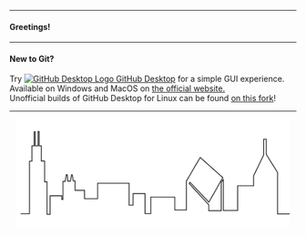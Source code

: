 ___
#### Greetings!
___
#### New to Git?<br>
Try 
<a href='https://github.com/desktop/desktop'>
  <img src="https://avatars1.githubusercontent.com/u/13171334?s=60&v=4" alt="GitHub Desktop Logo" width="16" height="16">
</a> 
[GitHub Desktop](https://github.com/desktop/desktop) for a simple GUI experience.<br>
Available on Windows and MacOS on [the official website.](https://desktop.github.com/)<br>
Unofficial builds of GitHub Desktop for Linux can be found [on this fork](https://github.com/shiftkey/desktop/)!
___
<p align="center">
  <img style='margin:10px auto 20px;display: block;' src='./ChicagoSkyLineOutline.svg' width="480"/>
</p>

<!--
**Daniel-McCarthy/Daniel-McCarthy** is a ✨ _special_ ✨ repository because its `README.md` (this file) appears on your GitHub profile.

Here are some ideas to get you started:

- 🔭 I’m currently working on ...
- 🌱 I’m currently learning ...
- 👯 I’m looking to collaborate on ...
- 🤔 I’m looking for help with ...
- 💬 Ask me about ...
- 📫 How to reach me: ...
- 😄 Pronouns: ...
- ⚡ Fun fact: ...
-->
